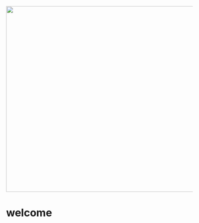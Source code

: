 <div align="center">
<img width="1500" height="500" alt="GHBanner" src="https://files.catbox.moe/bcqzc4.jpg" />
</div>

# welcome

